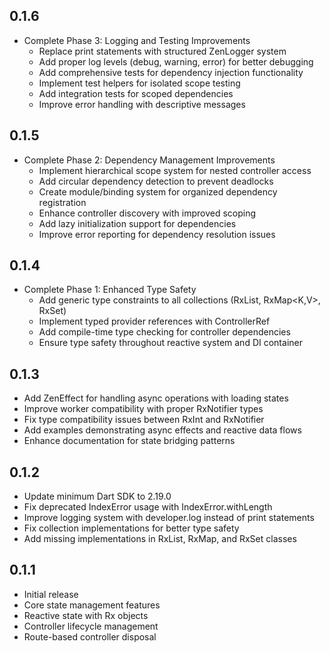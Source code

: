 ## 0.1.6

* Complete Phase 3: Logging and Testing Improvements
  * Replace print statements with structured ZenLogger system
  * Add proper log levels (debug, warning, error) for better debugging
  * Add comprehensive tests for dependency injection functionality
  * Implement test helpers for isolated scope testing
  * Add integration tests for scoped dependencies
  * Improve error handling with descriptive messages

## 0.1.5

* Complete Phase 2: Dependency Management Improvements
  * Implement hierarchical scope system for nested controller access
  * Add circular dependency detection to prevent deadlocks
  * Create module/binding system for organized dependency registration
  * Enhance controller discovery with improved scoping
  * Add lazy initialization support for dependencies
  * Improve error reporting for dependency resolution issues


## 0.1.4

* Complete Phase 1: Enhanced Type Safety
  * Add generic type constraints to all collections (RxList<E>, RxMap<K,V>, RxSet<E>)
  * Implement typed provider references with ControllerRef<T>
  * Add compile-time type checking for controller dependencies
  * Ensure type safety throughout reactive system and DI container

## 0.1.3

* Add ZenEffect for handling async operations with loading states
* Improve worker compatibility with proper RxNotifier types
* Fix type compatibility issues between RxInt and RxNotifier
* Add examples demonstrating async effects and reactive data flows
* Enhance documentation for state bridging patterns

## 0.1.2

* Update minimum Dart SDK to 2.19.0
* Fix deprecated IndexError usage with IndexError.withLength
* Improve logging system with developer.log instead of print statements
* Fix collection implementations for better type safety
* Add missing implementations in RxList, RxMap, and RxSet classes

## 0.1.1

* Initial release
* Core state management features
* Reactive state with Rx objects
* Controller lifecycle management
* Route-based controller disposal
